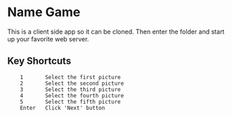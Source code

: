 #   Name Game

This is a client side app so it can be cloned. Then enter the folder and start up your favorite web server.

##      Key Shortcuts

        1       Select the first picture
        2       Select the second picture
        3       Select the third picture
        4       Select the fourth picture
        5       Select the fifth picture
        Enter   Click 'Next' button
